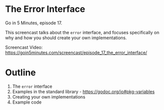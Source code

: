 # The Error Interface

Go in 5 Minutes, episode 17.

This screencast talks about the `error` interface, and focuses specifically on why and how you should create your own implementations.

Screencast Video: https://goin5minutes.com/screencast/episode_17_the_error_interface/

# Outline

1. The `error` interface
2. Examples in the standard library - https://godoc.org/io#pkg-variables
3. Creating your own implementations
4. Example code
